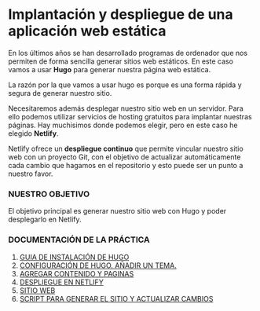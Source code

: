 # Implantación y despliegue de una aplicación web estática

En los últimos años se han desarrollado programas de ordenador que nos permiten de forma sencilla generar sitios web estáticos. En este caso vamos a usar **Hugo** para generar nuestra página web estática. 

La razón por la que vamos a usar hugo es porque es una forma rápida y segura de generar nuestro sitio. 

Necesitaremos además desplegar nuestro sitio web en un servidor. Para ello podemos utilizar servicios de hosting gratuitos para implantar nuestras páginas. Hay muchisimos donde podemos elegir, pero en este caso he elegido **Netlify**. 

Netlify ofrece un **despliegue continuo** que permite vincular nuestro sitio web con un proyecto Git, con el objetivo de actualizar automáticamente cada cambio que hagamos en el repositorio y esto puede ser un punto a nuestro favor.

### NUESTRO OBJETIVO 

El objetivo principal es generar nuestro sitio web con Hugo y poder desplegarlo en Netlify.

### DOCUMENTACIÓN DE LA PRÁCTICA

1. [GUIA DE INSTALACIÓN DE HUGO](https://github.com/CeliaGMqrz/gen_pagina_estatica_hugo/blob/main/guia_instalacion_hugo.md)
2. [CONFIGURACIÓN DE HUGO. AÑADIR UN TEMA.](https://github.com/CeliaGMqrz/gen_pagina_estatica_hugo/blob/main/configuracion_hugo_temas_contenido.md)
3. [AGREGAR CONTENIDO Y PAGINAS](https://github.com/CeliaGMqrz/gen_pagina_estatica_hugo/blob/main/agregar_contenido_hugo.md)
4. [DESPLIEGUE EN NETLIFY](https://github.com/CeliaGMqrz/gen_pagina_estatica_hugo/blob/main/despliegue_netlify.md)
5. [SITIO WEB](https://unbitdeinformacioncadadia.netlify.app/)
6. [SCRIPT PARA GENERAR EL SITIO Y ACTUALIZAR CAMBIOS](https://github.com/CeliaGMqrz/gen_pagina_estatica_hugo/blob/main/automatizar_cambios_web.md)